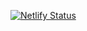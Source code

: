 [![Netlify Status](https://api.netlify.com/api/v1/badges/347a0354-a047-47e7-9991-b6c146d7fb2d/deploy-status)](https://app.netlify.com/sites/objective-beaver-151d62/deploys)
